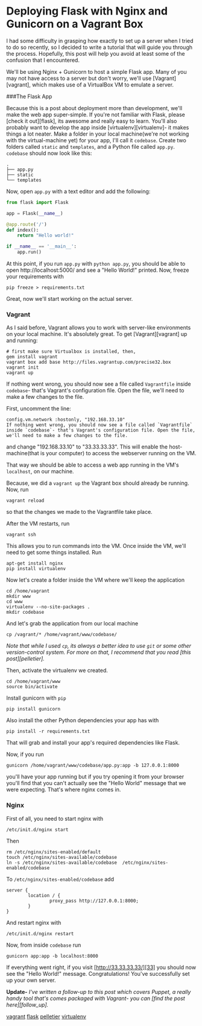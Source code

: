 # Deploying Flask with Nginx and Gunicorn on a Vagrant Box

I had some difficulty in grasping how exactly to set up a server when I tried to do so recently, so I decided to write a tutorial that will guide you through the process. Hopefully, this post will help you avoid at least some of the confusion that I encountered.

We'll be using Nginx + Gunicorn to host a simple Flask app. Many of you may not have access to a server but don't worry, we'll use [Vagrant][vagrant], which makes use of a VirtualBox VM to emulate a server.

###The Flask App

Because this is a post about deployment more than development, we'll make the web app super-simple. If you're not familiar with Flask, please [check it out][flask], its awesome and really easy to learn. You'll also probably want to develop the app inside [virtualenv][virtualenv]- it makes things a lot neater. Make a folder in your local machine(we're not working with the virtual-machine yet) for your app, I'll call it `codebase`. Create two folders called `static` and `templates`, and a Python file called `app.py`. `codebase` should now look like this:

    .
    ├── app.py
    ├── static
    └── templates

Now, open `app.py` with a text editor and add the following:

```python
from flask import Flask

app = Flask(__name__)

@app.route('/')
def index():
    return "Hello world!"

if __name__ == '__main__':
    app.run()
```

At this point, if you run `app.py` with `python app.py`, you should be able to open http://localhost:5000/ and see a "Hello World!" printed. Now, freeze your requirements with

```shell
pip freeze > requirements.txt
```
Great, now we'll start working on the actual server.

### Vagrant

As I said before, Vagrant allows you to work with server-like environments on your local machine. It's absolutely great. To get [Vagrant][vagrant] up and running:

```shell
# first make sure Virtualbox is installed, then,
gem install vagrant
vagrant box add base http://files.vagrantup.com/precise32.box
vagrant init
vagrant up
```

If nothing went wrong, you should now see a file called `Vagrantfile` inside `codebase`- that's Vagrant's configuration file. Open the file, we'll need to make a few changes to the file.

First, uncomment the line:

```shell
config.vm.network :hostonly, "192.168.33.10"
If nothing went wrong, you should now see a file called `Vagrantfile` inside `codebase`- that's Vagrant's configuration file. Open the file, we'll need to make a few changes to the file.
```

and change "192.168.33.10" to "33.33.33.33". This will enable the host-machine(that is your computer) to access the webserver running on the VM.

That way we should be able to access a web app running in the VM's `localhost`, on our machine.

Because, we did a `vagrant up` the Vagrant box should already be running. Now, run

```shell
vagrant reload
```

so that the changes we made to the Vagrantfile take place.

After the VM restarts, run

```shell
vagrant ssh
```

This allows you to run commands into the VM. Once inside the VM, we'll need to get some things installed. Run

```shell
apt-get install nginx
pip install virtualenv
```

Now let's create a folder inside the VM where we'll keep the application

```shell
cd /home/vagrant
mkdir www
cd www
virtualenv --no-site-packages .
mkdir codebase
```

And let's grab the application from our local machine

```shell
cp /vagrant/* /home/vagrant/www/codebase/
```
*Note that while I used `cp`, its always a better idea to use `git` or some other version-control system. For more on that, I recommend that you read [this post][pelletier].*

Then, activate the virtualenv we created.

```shell
cd /home/vagrant/www
source bin/activate
```

Install gunicorn with `pip`

```shell
pip install gunicorn
```

Also install the other Python dependencies your app has with

```shell
pip install -r requirements.txt
```

That will grab and install your app's required dependencies like Flask.

Now, if you run

```shell
gunicorn /home/vagrant/www/codebase/app.py:app -b 127.0.0.1:8000
```
you'll have your app running but if you try opening it from your browser you'll find that you can't actually see the "Hello World" message that we were expecting. That's where nginx comes in.

### Nginx

First of all, you need to start nginx with

```shell
/etc/init.d/nginx start
```

Then

```shell
rm /etc/nginx/sites-enabled/default
touch /etc/nginx/sites-available/codebase
ln -s /etc/nginx/sites-available/codebase  /etc/nginx/sites-enabled/codebase
```

To `/etc/nginx/sites-enabled/codebase` add

```shell
server {
        location / {
                proxy_pass http://127.0.0.1:8000;
        }
}
```

And restart nginx with

```shell
/etc/init.d/nginx restart
```
Now, from inside `codebase` run

```shell
gunicorn app:app -b localhost:8000
```

If everything went right, if you visit [http://33.33.33.33/][33] you should now see the "Hello World!" message. Congratulations! You've successfully set up your own server.

**Update-** *I've written a follow-up to this post which covers Puppet, a really handy tool that's comes packaged with Vagrant- you can [find the post here][follow_up].*

[vagrant](http://vagrantup.com)
[flask](http://flask.pocoo.org/)
[pelletier](http://thomas.pelletier.im/2011/04/git-django-deployment/)
[virtualenv](http://pypi.python.org/pypi/virtualenv)


